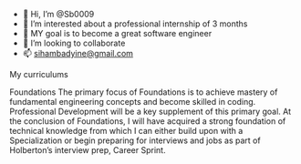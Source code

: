 - 👋 Hi, I’m @Sb0009 
- 👀 I’m interested about a professional internship of 3 months
- 🌱 MY goal is to become a great software engineer 
- 💞️ I’m looking to collaborate
- 📫 sihambadyine@gmail.com




My curriculums

Foundations
The primary focus of Foundations is to achieve mastery of fundamental engineering concepts and become skilled in coding. 
Professional Development will be a key supplement of this primary goal.
At the conclusion of Foundations, I will have acquired a strong foundation of technical knowledge from which I can either build upon with a Specialization
or begin preparing for interviews and jobs as part of Holberton’s interview prep, Career Sprint.



